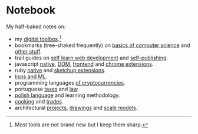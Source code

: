 # Notebook

My half-baked notes on:

- my [digital toolbox](on-toolbox.md).[^1]
- bookmarks (tree-shaked frequently) on [basics of computer science](on-computer-science.md) and [other stuff](on-bookmarks.md).
- trail guides on [self learn web development](trail-guide-web-development.md) and [self-publishing](trail-guide-self-publishing.md).  
- javascript [native](on-native-methods-tricks-quirks.js), [DOM](on-js-dom-html-css.html), [frontend](on-js-frontend-frameworks.js) and [chrome extensions](on-extensions-chrome.js).
- ruby [native](on-native-methods-tricks-quirks.rb) and [sketchup extensions](on-extensions-sketchup.md).
- [lisps and ML](on-lisps-and-ml.md).
- programming languages [of cryptocurrencies](on-crypto.md).
- portuguese [taxes](on-portuguese-tax-system.md) and [law](on-portuguese-law.md).
- [polish language](on-polish-language.md) and learning methodology.
- [cooking](on-cooking.md) and [trades](on-trades.md).
- architectural [projects](https://www.pinterest.pt/archimodels), [drawings](https://archidrawings.tumblr.com) and [scale models](https://archimodels.tumblr.com).

[^1]: Most tools are not brand new but I keep them sharp.